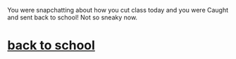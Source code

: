 You were snapchatting about how you cut class today and you 
were Caught and sent back to school! Not so sneaky now.

# [back to school](../home.md)